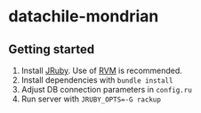# datachile-mondrian

## Getting started

1. Install [JRuby](http://jruby.org). Use of [RVM](https://rvm.io/) is recommended.
2. Install dependencies with `bundle install`
3. Adjust DB connection parameters in `config.ru`
4. Run server with `JRUBY_OPTS=-G rackup`

